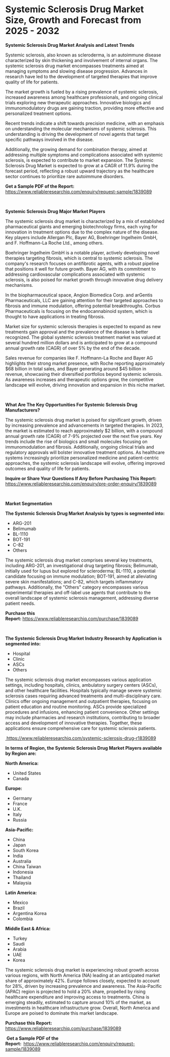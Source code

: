 <p><h1>Systemic Sclerosis Drug Market Size, Growth and Forecast from 2025 - 2032</h1></p><p><strong>Systemic Sclerosis Drug Market Analysis and Latest Trends</strong></p>
<p><p>Systemic sclerosis, also known as scleroderma, is an autoimmune disease characterized by skin thickening and involvement of internal organs. The systemic sclerosis drug market encompasses treatments aimed at managing symptoms and slowing disease progression. Advances in research have led to the development of targeted therapies that improve quality of life for patients. </p><p>The market growth is fueled by a rising prevalence of systemic sclerosis, increased awareness among healthcare professionals, and ongoing clinical trials exploring new therapeutic approaches. Innovative biologics and immunomodulatory drugs are gaining traction, providing more effective and personalized treatment options. </p><p>Recent trends indicate a shift towards precision medicine, with an emphasis on understanding the molecular mechanisms of systemic sclerosis. This understanding is driving the development of novel agents that target specific pathways involved in the disease. </p><p>Additionally, the growing demand for combination therapy, aimed at addressing multiple symptoms and complications associated with systemic sclerosis, is expected to contribute to market expansion. The Systemic Sclerosis Drug Market is expected to grow at a CAGR of 11.9% during the forecast period, reflecting a robust upward trajectory as the healthcare sector continues to prioritize rare autoimmune disorders.</p></p>
<p><strong>Get a Sample PDF of the Report:&nbsp;</strong> <a href="https://www.reliableresearchiq.com/enquiry/request-sample/1839089?utm_campaign=2677&utm_medium=2&utm_source=Github&utm_content=ia&utm_term=19042025&utm_id=systemic-sclerosis-drug">https://www.reliableresearchiq.com/enquiry/request-sample/1839089</a></p>
<p>&nbsp;</p>
<p><strong>Systemic Sclerosis Drug Major Market Players</strong></p>
<p><p>The systemic sclerosis drug market is characterized by a mix of established pharmaceutical giants and emerging biotechnology firms, each vying for innovation in treatment options due to the complex nature of the disease. Key players include Allergan Plc, Bayer AG, Boehringer Ingelheim GmbH, and F. Hoffmann-La Roche Ltd., among others.</p><p>Boehringer Ingelheim GmbH is a notable player, actively developing novel therapies targeting fibrosis, which is central to systemic sclerosis. The company's research focuses on antifibrotic agents, with a robust pipeline that positions it well for future growth. Bayer AG, with its commitment to addressing cardiovascular complications associated with systemic sclerosis, is also poised for market growth through innovative drug delivery mechanisms.</p><p>In the biopharmaceutical space, Angion Biomedica Corp. and arGentis Pharmaceuticals, LLC are gaining attention for their targeted approaches to fibrosis and immune modulation, offering potential breakthroughs. Corbus Pharmaceuticals is focusing on the endocannabinoid system, which is thought to have applications in treating fibrosis.</p><p>Market size for systemic sclerosis therapies is expected to expand as new treatments gain approval and the prevalence of the disease is better recognized. The global systemic sclerosis treatment market was valued at several hundred million dollars and is anticipated to grow at a compound annual growth rate (CAGR) of over 5% by the end of the decade.</p><p>Sales revenue for companies like F. Hoffmann-La Roche and Bayer AG highlights their strong market presence, with Roche reporting approximately $68 billion in total sales, and Bayer generating around $45 billion in revenue, showcasing their diversified portfolios beyond systemic sclerosis. As awareness increases and therapeutic options grow, the competitive landscape will evolve, driving innovation and expansion in this niche market.</p></p>
<p>&nbsp;</p>
<p><strong>What Are The Key Opportunities For Systemic Sclerosis Drug Manufacturers?</strong></p>
<p><p>The systemic sclerosis drug market is poised for significant growth, driven by increasing prevalence and advancements in targeted therapies. In 2023, the market is estimated to reach approximately $2 billion, with a compound annual growth rate (CAGR) of 7-9% projected over the next five years. Key trends include the rise of biologics and small molecules focusing on immunomodulation and fibrosis. Additionally, ongoing clinical trials and regulatory approvals will bolster innovative treatment options. As healthcare systems increasingly prioritize personalized medicine and patient-centric approaches, the systemic sclerosis landscape will evolve, offering improved outcomes and quality of life for patients.</p></p>
<p><strong>Inquire or Share Your Questions If Any Before Purchasing This Report:</strong> <a href="https://www.reliableresearchiq.com/enquiry/pre-order-enquiry/1839089?utm_campaign=2677&utm_medium=2&utm_source=Github&utm_content=ia&utm_term=19042025&utm_id=systemic-sclerosis-drug">https://www.reliableresearchiq.com/enquiry/pre-order-enquiry/1839089</a></p>
<p>&nbsp;</p>
<p><strong>Market Segmentation</strong></p>
<p><strong>The Systemic Sclerosis Drug Market Analysis by types is segmented into:</strong></p>
<p><ul><li>ARG-201</li><li>Belimumab</li><li>BL-1110</li><li>BOT-191</li><li>C-82</li><li>Others</li></ul></p>
<p><p>The systemic sclerosis drug market comprises several key treatments, including ARG-201, an investigational drug targeting fibrosis; Belimumab, initially used for lupus but explored for scleroderma; BL-1110, a potential candidate focusing on immune modulation; BOT-191, aimed at alleviating severe skin manifestations; and C-82, which targets inflammatory pathways. Additionally, the "Others" category encompasses various experimental therapies and off-label use agents that contribute to the overall landscape of systemic sclerosis management, addressing diverse patient needs.</p></p>
<p><strong>Purchase this Report:&nbsp;</strong><a href="https://www.reliableresearchiq.com/purchase/1839089?utm_campaign=2677&utm_medium=2&utm_source=Github&utm_content=ia&utm_term=19042025&utm_id=systemic-sclerosis-drug">https://www.reliableresearchiq.com/purchase/1839089</a></p>
<p>&nbsp;</p>
<p><strong>The Systemic Sclerosis Drug Market Industry Research by Application is segmented into:</strong></p>
<p><ul><li>Hospital</li><li>Clinic</li><li>ASCs</li><li>Others</li></ul></p>
<p><p>The systemic sclerosis drug market encompasses various application settings, including hospitals, clinics, ambulatory surgery centers (ASCs), and other healthcare facilities. Hospitals typically manage severe systemic sclerosis cases requiring advanced treatments and multi-disciplinary care. Clinics offer ongoing management and outpatient therapies, focusing on patient education and routine monitoring. ASCs provide specialized procedures and infusions, enhancing patient convenience. Other settings may include pharmacies and research institutions, contributing to broader access and development of innovative therapies. Together, these applications ensure comprehensive care for systemic sclerosis patients.</p></p>
<p><a href="https://www.reliableresearchiq.com/systemic-sclerosis-drug-r1839089?utm_campaign=2677&utm_medium=2&utm_source=Github&utm_content=ia&utm_term=19042025&utm_id=systemic-sclerosis-drug">&nbsp;https://www.reliableresearchiq.com/systemic-sclerosis-drug-r1839089</a></p>
<p><strong>In terms of Region, the Systemic Sclerosis Drug Market Players available by Region are:</strong></p>
<p>
    <p> <strong> North America: </strong>
        <ul>
            <li>United States</li>
            <li>Canada</li>
        </ul>
        </p> 
    <p> <strong> Europe: </strong>
        <ul>
            <li>Germany</li>
            <li>France</li>
            <li>U.K.</li>
            <li>Italy</li>
            <li>Russia</li>
        </ul>
        </p> 
    <p> <strong> Asia-Pacific: </strong>
        <ul>
            <li>China</li>
            <li>Japan</li>
            <li>South Korea</li>
            <li>India</li>
            <li>Australia</li>
            <li>China Taiwan</li>
            <li>Indonesia</li>
            <li>Thailand</li>
            <li>Malaysia</li>
        </ul>
        </p> 
    <p> <strong> Latin America: </strong>
        <ul>
            <li>Mexico</li>
            <li>Brazil</li>
            <li>Argentina Korea</li>
            <li>Colombia</li>
        </ul>
        </p> 
    <p> <strong> Middle East & Africa: </strong>
        <ul>
            <li>Turkey</li>
            <li>Saudi</li>
            <li>Arabia</li>
            <li>UAE</li>
            <li>Korea</li>
        </ul>
    </p>
    </p>
<p><p>The systemic sclerosis drug market is experiencing robust growth across various regions, with North America (NA) leading at an anticipated market share of approximately 42%. Europe follows closely, expected to account for 28%, driven by increasing prevalence and awareness. The Asia-Pacific (APAC) region is projected to hold a 20% share, propelled by rising healthcare expenditure and improving access to treatments. China is emerging steadily, estimated to capture around 10% of the market, as investments in healthcare infrastructure grow. Overall, North America and Europe are poised to dominate this market landscape.</p></p>
<p><strong>Purchase this Report: </strong><a href="https://www.reliableresearchiq.com/purchase/1839089?utm_campaign=2677&utm_medium=2&utm_source=Github&utm_content=ia&utm_term=19042025&utm_id=systemic-sclerosis-drug">https://www.reliableresearchiq.com/purchase/1839089</a></p>
<p>&nbsp;<strong>Get a Sample PDF of the Report:&nbsp;&nbsp;</strong><a href="https://www.reliableresearchiq.com/enquiry/request-sample/1839089?utm_campaign=2677&utm_medium=2&utm_source=Github&utm_content=ia&utm_term=19042025&utm_id=systemic-sclerosis-drug">https://www.reliableresearchiq.com/enquiry/request-sample/1839089</a></p>
<p><strong></strong></p>
<p><p></p><p></p><p></p></p>